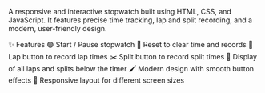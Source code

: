 A responsive and interactive stopwatch built using HTML, CSS, and JavaScript.
It features precise time tracking, lap and split recording, and a modern, user-friendly design.

✨ Features
🟢 Start / Pause stopwatch
🔄 Reset to clear time and records
🏁 Lap button to record lap times
✂️ Split button to record split times
📜 Display of all laps and splits below the timer
🖌️ Modern design with smooth button effects
📱 Responsive layout for different screen sizes
